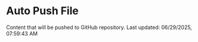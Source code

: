 # Auto Push File

Content that will be pushed to GitHub repository.
Last updated: 06/29/2025, 07:59:43 AM
